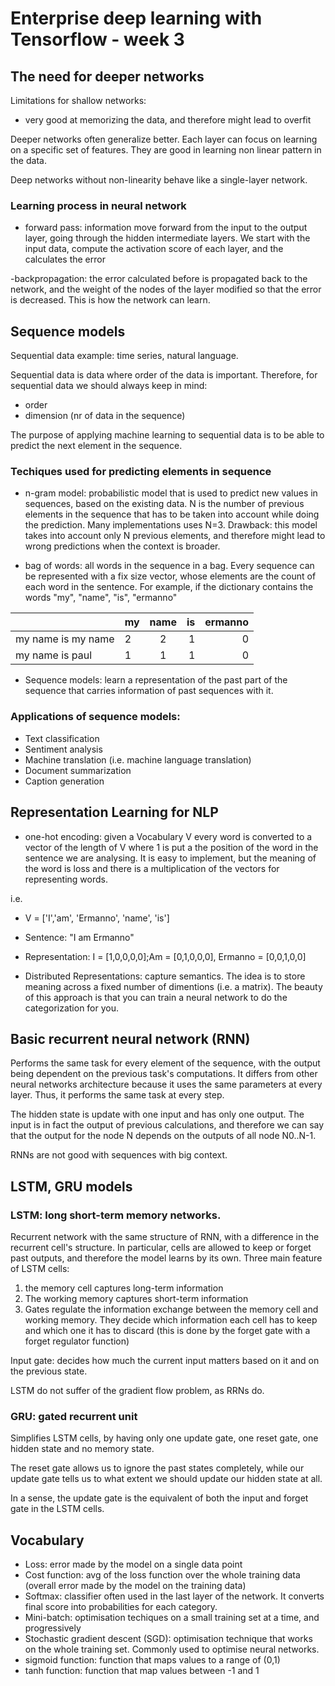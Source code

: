 # Enterprise deep learning with Tensorflow - week 3

## The need for deeper networks

Limitations for shallow networks:
- very good at memorizing the data, and therefore might lead to overfit

Deeper networks often generalize better. Each layer can focus on learning on a specific set of features.
They are good in learning non linear pattern in the data.

Deep networks without non-linearity behave like a single-layer network.

### Learning process in neural network
- forward pass: information move forward from the input to the output layer, going through the hidden intermediate layers.
We start with the input data, compute the activation score of each layer, and the calculates the error

-backpropagation: the error calculated before is propagated back to the network, and the weight of the nodes of the layer modified so that the error is decreased. This is how the network can learn.

## Sequence models
Sequential data example: time series, natural language.

Sequential data is data where order of the data is important. Therefore, for sequential data we should always keep in mind:
- order
- dimension (nr of data in the sequence)

The purpose of applying machine learning to sequential data is to be able to predict the next element in the sequence.

### Techiques used for predicting elements in sequence

- n-gram model: probabilistic model that is used to predict new values in sequences, based on the existing data. N is the number of previous elements in the sequence that has to be taken into account while doing the prediction. Many implementations uses N=3.
Drawback: this model takes into account only N previous elements, and therefore might lead to wrong predictions when the context is broader.

- bag of words: all words in the sequence in a bag. Every sequence can be represented with a fix size vector, whose elements are the count of each word in the sentence.
For example, if the dictionary contains the words "my", "name", "is", "ermanno"

|                     | my            | name | is | ermanno
| -------------       | ------------- |:----:| --:| -------:|
| my name is my name  | 2             | 2    |  1 |     0   |
| my name is paul     | 1             | 1    |  1 |     0   |  

- Sequence models: learn a representation of the past part of the sequence that carries information of past sequences with it.

### Applications of sequence models:
- Text classification
- Sentiment analysis
- Machine translation (i.e. machine language translation)
- Document summarization
- Caption generation

## Representation Learning for NLP
- one-hot encoding: given a Vocabulary V every word is converted to a vector of the length of V where 1 is put a the position of the word in the sentence we are analysing. It is easy to implement, but the meaning of the word is loss and there is a multiplication of the vectors for representing words.

i.e.
- V = ['I','am', 'Ermanno', 'name', 'is']

- Sentence: "I am Ermanno"
- Representation: I = [1,0,0,0,0];Am = [0,1,0,0,0], Ermanno = [0,0,1,0,0]

- Distributed Representations: capture semantics. The idea is to store meaning across a fixed number of dimentions (i.e. a matrix). The beauty of this approach is that you can train a neural network to do the categorization for you.

## Basic recurrent neural network (RNN)
Performs the same task for every element of the sequence, with the output being dependent on the previous task's computations.
It differs from other neural networks architecture because it uses the same parameters at every layer. Thus, it performs the same task at every step.

The hidden state is update with one input and has only one output. The input is in fact the output of previous calculations, and therefore we can say that the output for the node N depends on the outputs of all node N0..N-1.

RNNs are not good with sequences with big context.

## LSTM, GRU models
### LSTM: long short-term memory networks.
Recurrent network with the same structure of RNN, with a difference in the recurrent cell's structure. In particular, cells are allowed to keep or forget past outputs, and therefore the model learns by its own.
Three main feature of LSTM cells:
1. the memory cell captures long-term information
2. The working memory captures short-term information
3. Gates regulate the information exchange between the memory cell and working memory. They decide which information each cell has to keep and which one it has to discard (this is done by the forget gate with a forget regulator function)

Input gate: decides how much the current input matters based on it and on the previous state.

LSTM do not suffer of the gradient flow problem, as RRNs do.

### GRU: gated recurrent unit
Simplifies LSTM cells, by having only one update gate, one reset gate, one hidden state and no memory state.

The reset gate allows us to ignore the past states completely, while our update gate tells us to what extent we should update our hidden state at all.

In a sense, the update gate is the equivalent of both the input and forget gate in the LSTM cells.

## Vocabulary
- Loss: error made by the model on a single data point
- Cost function: avg of the loss function over the whole training data (overall error made by the model on the training data)
- Softmax: classifier often used in the last layer of the network. It converts final score into probabilities for each category.
- Mini-batch: optimisation techiques on a small training set at a time, and progressively
- Stochastic gradient descent (SGD): optimisation technique that works on the whole training set. Commonly used to optimise neural networks.
- sigmoid function: function that maps values to a range of (0,1)
- tanh function: function that map values between -1 and 1

